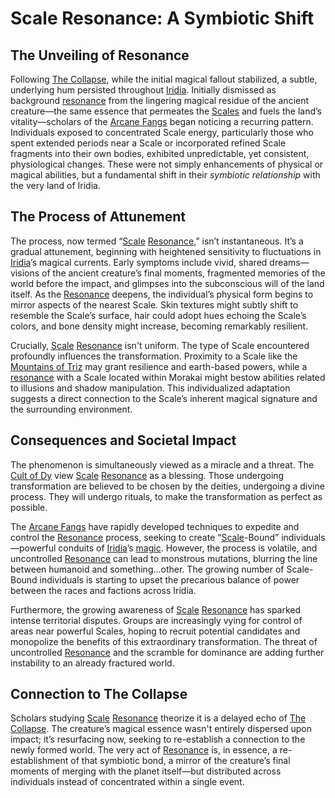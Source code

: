 # Scale Resonance: A Symbiotic Shift

## The Unveiling of Resonance

Following [The Collapse](/structure/chronological/event/the-collapse.md), while the initial magical fallout stabilized, a subtle, underlying hum persisted throughout [Iridia](/geography/world/iridia.md). Initially dismissed as background [resonance](/generated/resonance/resonance.md) from the lingering magical residue of the ancient creature—the same essence that permeates the [Scales](/geography/landmark/scale.md) and fuels the land’s vitality—scholars of the [Arcane Fangs](/structure/society/factions/arcane-fangs.md) began noticing a recurring pattern. Individuals exposed to concentrated Scale energy, particularly those who spent extended periods near a Scale or incorporated refined Scale fragments into their own bodies, exhibited unpredictable, yet consistent, physiological changes. These were not simply enhancements of physical or magical abilities, but a fundamental shift in their *symbiotic relationship* with the very land of Iridia.

## The Process of Attunement

The process, now termed “[Scale](/geography/landmark/scale.md) [Resonance](/generated/resonance/resonance.md),” isn’t instantaneous. It’s a gradual attunement, beginning with heightened sensitivity to fluctuations in [Iridia](/geography/world/iridia.md)’s magical currents. Early symptoms include vivid, shared dreams—visions of the ancient creature’s final moments, fragmented memories of the world before the impact, and glimpses into the subconscious will of the land itself. As the [Resonance](/structure/mechanic/resonance.md) deepens, the individual’s physical form begins to mirror aspects of the nearest Scale. Skin textures might subtly shift to resemble the Scale’s surface, hair could adopt hues echoing the Scale’s colors, and bone density might increase, becoming remarkably resilient.

Crucially, [Scale](/geography/landmark/scale.md) [Resonance](/generated/resonance/resonance.md) isn't uniform. The type of Scale encountered profoundly influences the transformation. Proximity to a Scale like the [Mountains of Triz](/geography/region/mountains-of-triz.md) may grant resilience and earth-based powers, while a [resonance](/structure/mechanic/resonance.md) with a Scale located within Morakai might bestow abilities related to illusions and shadow manipulation. This individualized adaptation suggests a direct connection to the Scale’s inherent magical signature and the surrounding environment.

## Consequences and Societal Impact

The phenomenon is simultaneously viewed as a miracle and a threat. The [Cult of Dy](/structure/society/factions/cult-of-dy.md) view [Scale](/geography/landmark/scale.md) [Resonance](/generated/resonance/resonance.md) as a blessing. Those undergoing transformation are believed to be chosen by the deities, undergoing a divine process. They will undergo rituals, to make the transformation as perfect as possible.

The [Arcane Fangs](/structure/society/factions/arcane-fangs.md) have rapidly developed techniques to expedite and control the [Resonance](/generated/resonance/resonance.md) process, seeking to create “[Scale](/geography/landmark/scale.md)-Bound” individuals—powerful conduits of [Iridia](/geography/world/iridia.md)’s [magic](/structure/mechanic/magic.md). However, the process is volatile, and uncontrolled [Resonance](/structure/mechanic/resonance.md) can lead to monstrous mutations, blurring the line between humanoid and something…other. The growing number of Scale-Bound individuals is starting to upset the precarious balance of power between the races and factions across Iridia.

Furthermore, the growing awareness of [Scale](/geography/landmark/scale.md) [Resonance](/generated/resonance/resonance.md) has sparked intense territorial disputes. Groups are increasingly vying for control of areas near powerful Scales, hoping to recruit potential candidates and monopolize the benefits of this extraordinary transformation. The threat of uncontrolled [Resonance](/structure/mechanic/resonance.md) and the scramble for dominance are adding further instability to an already fractured world.

## Connection to The Collapse

Scholars studying [Scale](/geography/landmark/scale.md) [Resonance](/generated/resonance/resonance.md) theorize it is a delayed echo of [The Collapse](/structure/chronological/event/the-collapse.md). The creature’s magical essence wasn't entirely dispersed upon impact; it’s resurfacing now, seeking to re-establish a connection to the newly formed world.  The very act of [Resonance](/structure/mechanic/resonance.md) is, in essence, a re-establishment of that symbiotic bond, a mirror of the creature’s final moments of merging with the planet itself—but distributed across individuals instead of concentrated within a single event.
